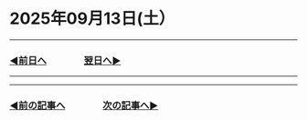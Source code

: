 # 2025年09月13日(土）

---

### [◀️前日へ](https://github.com/yuasys/chatty-journal/blob/main/2025/09/2025-09-12.md)&emsp;&emsp;&emsp;&emsp;[翌日へ▶️](https://github.com/yuasys/chatty-journal/blob/main/2025/09/2025-09-14.md)

---

---

### [◀️前の記事へ](https://github.com/yuasys/chatty-journal/blob/main/2025/09/2025-09-01.md)&emsp;&emsp;&emsp;&emsp;[次の記事へ▶️](https://github.com/yuasys/chatty-journal/blob/main/2025/09/2025-09-13.md)

